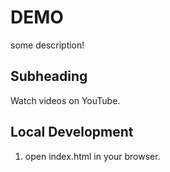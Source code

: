 # DEMO

some description!

## Subheading 

Watch videos on YouTube.

## Local Development

1. open index.html in your browser.